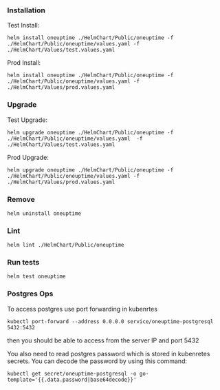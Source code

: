 ### Installation

Test Install: 

```
helm install oneuptime ./HelmChart/Public/oneuptime -f ./HelmChart/Public/oneuptime/values.yaml -f ./HelmChart/Values/test.values.yaml
```

Prod Install: 

```
helm install oneuptime ./HelmChart/Public/oneuptime -f ./HelmChart/Public/oneuptime/values.yaml -f ./HelmChart/Values/prod.values.yaml
```

### Upgrade

Test Upgrade: 

```
helm upgrade oneuptime ./HelmChart/Public/oneuptime -f ./HelmChart/Public/oneuptime/values.yaml  -f ./HelmChart/Values/test.values.yaml
```

Prod Upgrade: 

```
helm upgrade oneuptime ./HelmChart/Public/oneuptime -f ./HelmChart/Public/oneuptime/values.yaml -f ./HelmChart/Values/prod.values.yaml
```

### Remove

```
helm uninstall oneuptime 
```

### Lint 

```
helm lint ./HelmChart/Public/oneuptime
```


### Run tests

```
helm test oneuptime
```


### Postgres Ops

To access postgres use port forwarding in kubenrtes

```
kubectl port-forward --address 0.0.0.0 service/oneuptime-postgresql 5432:5432
```

then you should be able to access from the server IP and port 5432

You also need to read postgres password which is stored in kubenretes secrets. You can decode the password by using this command: 

```
kubectl get secret/oneuptime-postgresql -o go-template='{{.data.password|base64decode}}'
```